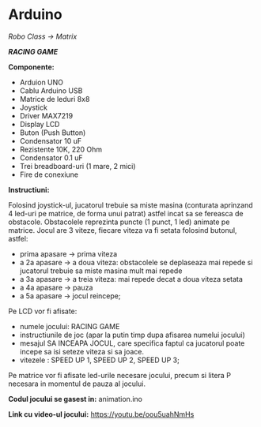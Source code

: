 # Arduino 
*Robo Class -> Matrix* 

 ***RACING GAME***

**Componente:**
* Arduion UNO
* Cablu Arduino USB
* Matrice de leduri 8x8 
* Joystick
* Driver MAX7219
* Display LCD
* Buton (Push Button)
* Condensator 10 uF
* Rezistente 10K, 220 Ohm
* Condensator 0.1 uF
* Trei breadboard-uri (1 mare, 2 mici)
* Fire de conexiune

**Instructiuni:**

Folosind joystick-ul, jucatorul trebuie sa miste masina (conturata aprinzand 4 led-uri pe matrice, de forma unui patrat) astfel incat sa se fereasca de obstacole. Obstacolele reprezinta puncte (1 punct, 1 led) animate pe matrice. Jocul are 3 viteze, fiecare viteza va fi setata folosind butonul, astfel:
* prima apasare -> prima viteza
* a 2a apasare -> a doua viteza: obstacolele se deplaseaza mai repede si jucatorul trebuie sa miste masina mult mai repede
* a 3a apasare -> a treia viteza: mai repede decat a doua viteza setata
* a 4a apasare -> pauza
* a 5a apasare -> jocul reincepe;

Pe LCD vor fi afisate:
* numele jocului: RACING GAME
* instructiunile de joc (apar la putin timp dupa afisarea numelui jocului)
* mesajul SA INCEAPA JOCUL, care specifica faptul ca jucatorul poate incepe sa isi seteze viteza si sa joace.
* vitezele : SPEED UP 1, SPEED UP 2, SPEED UP 3;

Pe matrice vor fi afisate led-urile necesare jocului, precum si litera P necesara in momentul de pauza al jocului.

**Codul jocului se gasest in:** animation.ino

**Link cu video-ul jocului:** https://youtu.be/oou5uahNmHs
